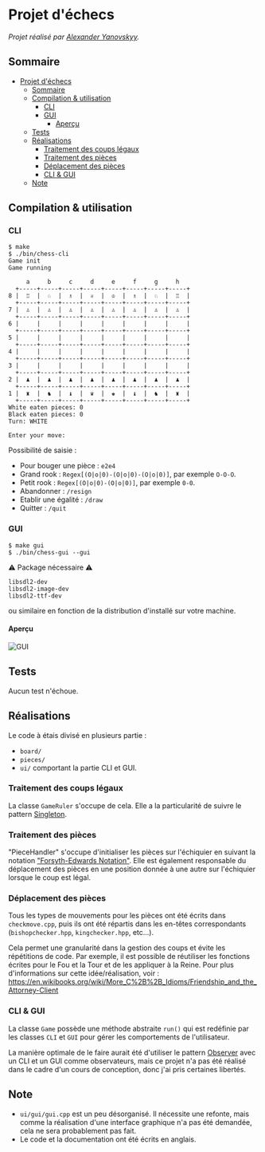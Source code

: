 # Projet d'échecs 
*Projet réalisé par [Alexander Yanovskyy](https://yanovskyy.com).* 

## Sommaire
- [Projet d'échecs](#projet-déchecs)
  - [Sommaire](#sommaire)
  - [Compilation \& utilisation](#compilation--utilisation)
    - [CLI](#cli)
    - [GUI](#gui)
      - [Aperçu](#aperçu)
  - [Tests](#tests)
  - [Réalisations](#réalisations)
    - [Traitement des coups légaux](#traitement-des-coups-légaux)
    - [Traitement des pièces](#traitement-des-pièces)
    - [Déplacement des pièces](#déplacement-des-pièces)
    - [CLI \& GUI](#cli--gui)
  - [Note](#note)

## Compilation & utilisation
### CLI
```
$ make
$ ./bin/chess-cli
Game init
Game running

     a     b     c     d     e     f     g     h    
  +-----+-----+-----+-----+-----+-----+-----+-----+
8 |  ♖  |  ♘  |  ♗  |  ♕  |  ♔  |  ♗  |  ♘  |  ♖  |
  +-----+-----+-----+-----+-----+-----+-----+-----+
7 |  ♙  |  ♙  |  ♙  |  ♙  |  ♙  |  ♙  |  ♙  |  ♙  |
  +-----+-----+-----+-----+-----+-----+-----+-----+
6 |     |     |     |     |     |     |     |     |
  +-----+-----+-----+-----+-----+-----+-----+-----+
5 |     |     |     |     |     |     |     |     |
  +-----+-----+-----+-----+-----+-----+-----+-----+
4 |     |     |     |     |     |     |     |     |
  +-----+-----+-----+-----+-----+-----+-----+-----+
3 |     |     |     |     |     |     |     |     |
  +-----+-----+-----+-----+-----+-----+-----+-----+
2 |  ♟  |  ♟  |  ♟  |  ♟  |  ♟  |  ♟  |  ♟  |  ♟  |
  +-----+-----+-----+-----+-----+-----+-----+-----+
1 |  ♜  |  ♞  |  ♝  |  ♛  |  ♚  |  ♝  |  ♞  |  ♜  |
  +-----+-----+-----+-----+-----+-----+-----+-----+
White eaten pieces: 0
Black eaten pieces: 0
Turn: WHITE

Enter your move: 
```
Possibilité de saisie : 
- Pour bouger une pièce : ``e2e4``
- Grand rook : ``Regex[(O|o|0)-(O|o|0)-(O|o|0)]``, par exemple ``O-O-O``.
- Petit rook : ``Regex[(O|o|0)-(O|o|0)]``, par exemple ``0-0``.
- Abandonner : ``/resign``
-  Etablir une égalité : ``/draw``
- Quitter : ``/quit``

### GUI
```
$ make gui
$ ./bin/chess-gui --gui
```

⚠️ Package nécessaire ⚠️ 
```
libsdl2-dev
libsdl2-image-dev
libsdl2-ttf-dev
```
ou similaire en fonction de la distribution d'installé sur votre machine.


#### Aperçu
![GUI](https://i.imgur.com/RW7rHsh.png)

## Tests
Aucun test n'échoue.

## Réalisations
Le code à étais divisé en plusieurs partie :
- ``board/``
- ``pieces/`` 
- ``ui/``  comportant la partie CLI et GUI.

### Traitement des coups légaux
La classe ``GameRuler`` s'occupe de cela. Elle a la particularité de suivre le pattern [Singleton](https://refactoring.guru/design-patterns/singleton).

### Traitement des pièces
"PieceHandler" s'occupe d'initialiser les pièces sur l'échiquier en suivant la notation ["Forsyth-Edwards Notation"](https://en.wikipedia.org/wiki/Forsyth%E2%80%93Edwards_Notation). Elle est également responsable du déplacement des pièces en une position donnée à une autre sur l'échiquier lorsque le coup est légal.

### Déplacement des pièces
Tous les types de mouvements pour les pièces ont été écrits dans ``checkmove.cpp``, puis ils ont été répartis dans les en-têtes correspondants (``bishopchecker.hpp``, ``kingchecker.hpp``, etc...).

Cela permet une granularité dans la gestion des coups et évite les répétitions de code. Par exemple, il est possible de réutiliser les fonctions écrites pour le Fou et la Tour et de les appliquer à la Reine. Pour plus d'informations sur cette idée/réalisation, voir :
https://en.wikibooks.org/wiki/More_C%2B%2B_Idioms/Friendship_and_the_Attorney-Client

### CLI & GUI
La classe ``Game`` possède une méthode abstraite ``run()`` qui est redéfinie par les classes ``CLI`` et ``GUI`` pour gérer les comportements de l'utilisateur.

La manière optimale de le faire aurait été d'utiliser le pattern  [Observer](https://refactoring.guru/design-patterns/observer) avec un CLI et un GUI comme observateurs, mais ce projet n'a pas été réalisé dans le cadre d'un cours de conception, donc j'ai pris certaines libertés.

## Note
- ``ui/gui/gui.cpp`` est un peu désorganisé. Il nécessite une refonte, mais comme la réalisation d'une interface graphique n'a pas été demandée, cela ne sera probablement pas fait.
- Le code et la documentation ont été écrits en anglais.


